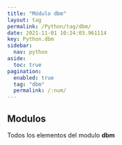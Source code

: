 ```yaml
---
title: "Módulo dbm"
layout: tag
permalink: /Python/tag/dbm/
date: 2021-11-01 10:24:03.961114
key: Python.dbm
sidebar: 
  nav: python
aside: 
  toc: true
pagination: 
  enabled: true
  tag: "dbm"
  permalink: /:num/
---
```


<h2>Modulos</h2>
Todos los elementos del modulo <strong>dbm</strong>
